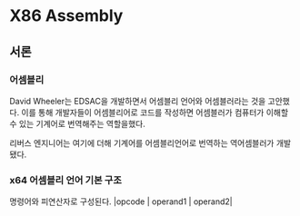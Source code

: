 # X86 Assembly

## 서론

### 어셈블리
David Wheeler는 EDSAC을 개발하면서 어셈블리 언어와 어셈블러라는 것을 고안했다. 이를 통해 개발자들이 어셈블리어로 코드를 작성하면 어셈블러가 컴퓨터가 이해할 수 있는 기계어로 번역해주는 역할을했다.

리버스 엔지니어는 여기에 더해 기계어를 어셈블리언어로 번역하는 역어셈블러가 개발 됐다.

### x64 어셈블리 언어 기본 구조

명령어와 피연산자로 구성된다.
|opcode | operand1 | operand2|
